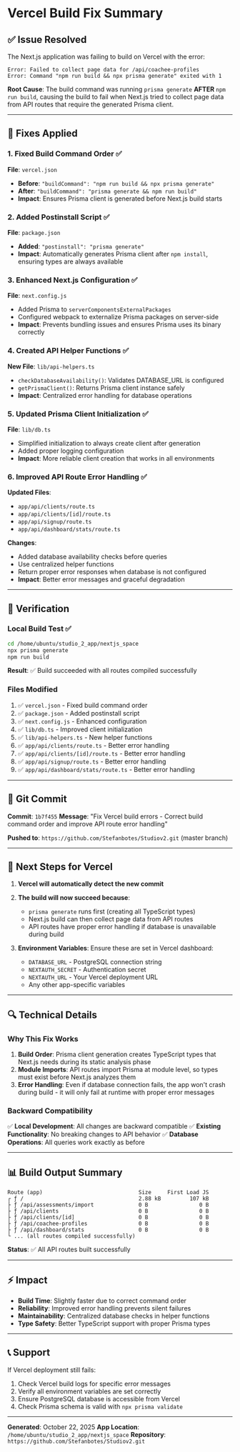 # Vercel Build Fix Summary

## ✅ Issue Resolved

The Next.js application was failing to build on Vercel with the error:
```
Error: Failed to collect page data for /api/coachee-profiles
Error: Command "npm run build && npx prisma generate" exited with 1
```

**Root Cause**: The build command was running `prisma generate` **AFTER** `npm run build`, causing the build to fail when Next.js tried to collect page data from API routes that require the generated Prisma client.

---

## 🔧 Fixes Applied

### 1. **Fixed Build Command Order** ✅
**File**: `vercel.json`
- **Before**: `"buildCommand": "npm run build && npx prisma generate"`
- **After**: `"buildCommand": "prisma generate && npm run build"`
- **Impact**: Ensures Prisma client is generated before Next.js build starts

### 2. **Added Postinstall Script** ✅
**File**: `package.json`
- **Added**: `"postinstall": "prisma generate"`
- **Impact**: Automatically generates Prisma client after `npm install`, ensuring types are always available

### 3. **Enhanced Next.js Configuration** ✅
**File**: `next.config.js`
- Added Prisma to `serverComponentsExternalPackages`
- Configured webpack to externalize Prisma packages on server-side
- **Impact**: Prevents bundling issues and ensures Prisma uses its binary correctly

### 4. **Created API Helper Functions** ✅
**New File**: `lib/api-helpers.ts`
- `checkDatabaseAvailability()`: Validates DATABASE_URL is configured
- `getPrismaClient()`: Returns Prisma client instance safely
- **Impact**: Centralized error handling for database operations

### 5. **Updated Prisma Client Initialization** ✅
**File**: `lib/db.ts`
- Simplified initialization to always create client after generation
- Added proper logging configuration
- **Impact**: More reliable client creation that works in all environments

### 6. **Improved API Route Error Handling** ✅
**Updated Files**:
- `app/api/clients/route.ts`
- `app/api/clients/[id]/route.ts`
- `app/api/signup/route.ts`
- `app/api/dashboard/stats/route.ts`

**Changes**:
- Added database availability checks before queries
- Use centralized helper functions
- Return proper error responses when database is not configured
- **Impact**: Better error messages and graceful degradation

---

## 🧪 Verification

### Local Build Test ✅
```bash
cd /home/ubuntu/studio_2_app/nextjs_space
npx prisma generate
npm run build
```

**Result**: ✅ Build succeeded with all routes compiled successfully

### Files Modified
1. ✅ `vercel.json` - Fixed build command order
2. ✅ `package.json` - Added postinstall script
3. ✅ `next.config.js` - Enhanced configuration
4. ✅ `lib/db.ts` - Improved client initialization
5. ✅ `lib/api-helpers.ts` - New helper functions
6. ✅ `app/api/clients/route.ts` - Better error handling
7. ✅ `app/api/clients/[id]/route.ts` - Better error handling
8. ✅ `app/api/signup/route.ts` - Better error handling
9. ✅ `app/api/dashboard/stats/route.ts` - Better error handling

---

## 📝 Git Commit

**Commit**: `1b7f455`
**Message**: "Fix Vercel build errors - Correct build command order and improve API route error handling"

**Pushed to**: `https://github.com/Stefanbotes/Studiov2.git` (master branch)

---

## 🚀 Next Steps for Vercel

1. **Vercel will automatically detect the new commit**
2. **The build will now succeed because**:
   - `prisma generate` runs first (creating all TypeScript types)
   - Next.js build can then collect page data from API routes
   - API routes have proper error handling if database is unavailable during build
   
3. **Environment Variables**: Ensure these are set in Vercel dashboard:
   - `DATABASE_URL` - PostgreSQL connection string
   - `NEXTAUTH_SECRET` - Authentication secret
   - `NEXTAUTH_URL` - Your Vercel deployment URL
   - Any other app-specific variables

---

## 🔍 Technical Details

### Why This Fix Works

1. **Build Order**: Prisma client generation creates TypeScript types that Next.js needs during its static analysis phase
2. **Module Imports**: API routes import Prisma at module level, so types must exist before Next.js analyzes them
3. **Error Handling**: Even if database connection fails, the app won't crash during build - it will only fail at runtime with proper error messages

### Backward Compatibility

✅ **Local Development**: All changes are backward compatible
✅ **Existing Functionality**: No breaking changes to API behavior
✅ **Database Operations**: All queries work exactly as before

---

## 📊 Build Output Summary

```
Route (app)                              Size     First Load JS
┌ ƒ /                                    2.88 kB         107 kB
├ ƒ /api/assessments/import              0 B                0 B
├ ƒ /api/clients                         0 B                0 B
├ ƒ /api/clients/[id]                    0 B                0 B
├ ƒ /api/coachee-profiles                0 B                0 B
├ ƒ /api/dashboard/stats                 0 B                0 B
└ ... (all routes compiled successfully)
```

**Status**: ✅ All API routes built successfully

---

## ⚡ Impact

- **Build Time**: Slightly faster due to correct command order
- **Reliability**: Improved error handling prevents silent failures
- **Maintainability**: Centralized database checks in helper functions
- **Type Safety**: Better TypeScript support with proper Prisma types

---

## 📞 Support

If Vercel deployment still fails:
1. Check Vercel build logs for specific error messages
2. Verify all environment variables are set correctly
3. Ensure PostgreSQL database is accessible from Vercel
4. Check Prisma schema is valid with `npx prisma validate`

---

**Generated**: October 22, 2025
**App Location**: `/home/ubuntu/studio_2_app/nextjs_space`
**Repository**: `https://github.com/Stefanbotes/Studiov2.git`
